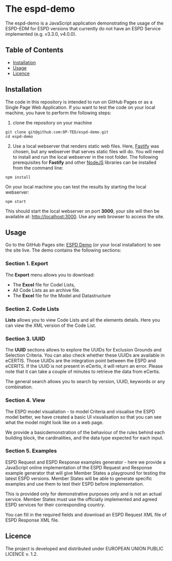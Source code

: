 # The espd-demo
The espd-demo is a JavaScript application demonstrating the usage of the ESPD-EDM for ESPD versions that currently do not have an ESPD Service implemented (e.g. v3.3.0, v4.0.0).

## Table of Contents
- [Installation](#installation)
- [Usage](#usage)
- [Licence](#licence)

## Installation
The code in this repository is intended to run on GitHub Pages or as a Single Page Web Application. If you want to test the code on your local machine, you have to perform the following steps:

1. clone the repository on your machine
```
git clone git@github.com:OP-TED/espd-demo.git
cd espd-demo
```
2. Use a local webserver that renders static web files. Here, [Fastify](https://fastify.dev/) was chosen, but any webserver that serves static files will do. You will need to install and run the local webserver in the root folder. The following prerequisites for **Fastify** and other [NodeJS](https://nodejs.org/en/download/) libraries can be installed from the command line:
```
npm install
```
On your local machine you can test the results by starting the local webserver:
```
npm start
```
This should start the local webserver on port **3000**, your site will then be available at: [http://localhost:3000](http://localhost:3000). Use any web browser to access the site.

## Usage

Go to the GitHub Pages site: [ESPD Demo](https://docs.ted.europa.eu/espd-demo/) (or your local installation) to see the site live. The demo contains the following sections:

### Section 1. Export

The **Export** menu allows you to download:
- The **Excel** file for Codel Lists,
- All Code Lists as an archive file.
- The **Excel** file for the Model and Datastructure 

### Section 2. Code Lists

**Lists** allows you to view Code Lists and all the elements details. Here you can view the XML version of the Code List.

### Section 3. UUID

The **UUID** sections allows to explore the UUIDs for Exclusion Grounds and Selection Criteria. You can also check whether these UUIDs are available in eCERTIS. Those UUIDs are the integration point between the ESPD and eCERITS. If the UUID is not present in eCertis, it will return an error. Please note that it can take a couple of minutes to retrieve the data from eCertis.  

The general search allows you to search by version, UUID, keywords or any combination.

### Section 4. View 

The ESPD model visualiation - to model Criteria and visualise the ESPD model better, we have created a basic UI visualisation so that you can see what the model might look like on a web page.

We provide a basicdemonstration of the behaviour of the rules behind each building block, the cardinalities, and the data type expected for each input.

### Section 5. Examples

ESPD Request and ESPD Response examples generator - here we provide a JavaScript online implementation of the ESPD Request and Response example generator that will give Member States a playground for testing the latest ESPD versions. Member States will be able to generate specific examples and use them to test their ESPD before implementation.

This is provided only for demonstrative purposes only and is not an actual service. Member States must use the officially implemented and agreed ESPD services for their corresponding country.

You can fill in the required fields and download an ESPD Request XML file of ESPD Response XML file.

## Licence

The project is developed and distributed under EUROPEAN UNION PUBLIC LICENCE v. 1.2.
